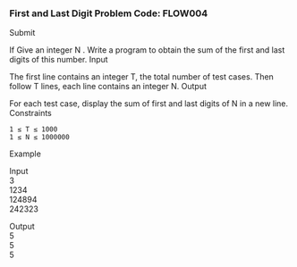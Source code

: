 ### First and Last Digit Problem Code: FLOW004
Submit

If Give an integer N . Write a program to obtain the sum of the first and last digits of this number.
Input

The first line contains an integer T, the total number of test cases. Then follow T lines, each line contains an integer N.
Output

For each test case, display the sum of first and last digits of N in a new line.
Constraints

    1 ≤ T ≤ 1000
    1 ≤ N ≤ 1000000

Example

Input  
3  
1234  
124894  
242323  

Output  
5  
5  
5  
